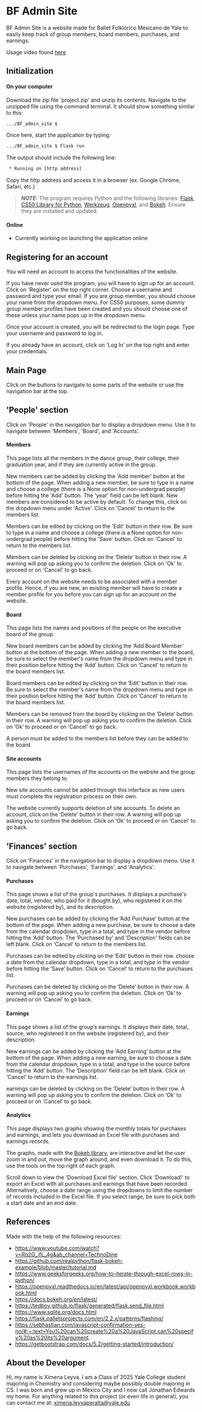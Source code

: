 # BF Admin Site

BF Admin Site is a website made for Ballet Folklórico Mexicano de Yale to easily keep track of group members, board members, purchases, and earnings. 

Usage video found [here](https://youtu.be/zS9xF2WrLho)

## Initialization
#### On your computer
Download the zip file 'project.zip' and unzip its contents.
Navigate to the unzipped file using the command terminal. It should show something similar to this:
```bash
.../BF_admin_site $
```
Once here, start the application by typing:
```bash
.../BF_admin_site $ Flask run
```
The output should include the following line:
```bash
 * Running on [http address]
```

Copy the http address and access it in a browser (ex. Google Chrome, Safari, etc.)

> **_NOTE:_**  The program requires Python and the following libraries: [Flask](https://flask.palletsprojects.com/en/2.2.x/installation/), [CS50 Library for Python](https://cs50.readthedocs.io/libraries/cs50/python/), [Werkzeug](https://werkzeug.palletsprojects.com/en/2.2.x/installation/), [Openpyxl](https://pypi.org/project/openpyxl/), and [Bokeh](https://docs.bokeh.org/en/latest/docs/first_steps/installation.html). Ensure they are installed and updated.

#### Online
* Currently working on launching the application online


## Registering for an account
You will need an account to access the functionalities of the website.

If you have never used the program, you will have to sign up for an account. Click on 'Register' on the top right corner. Choose a username and password and type your email. If you are group member, you should choose your name from the dropdown menu. For CS50 purposes, some dummy group member profiles have been created and you should choose one of these unless your name pops up in the dropdown menu.

Once your account is created, you will be redirected to the login page. Type your username and password to log in. 

If you already have an account, click on 'Log In' on the top right and enter your credentials.

## Main Page
Click on the buttons to navigate to some parts of the website or use the navigation bar at the top.

## 'People' section
Click on 'People' in the navigation bar to display a dropdown menu. Use it to navigate between 'Members', 'Board', and 'Accounts'.

#### Members
This page lists all the members in the dance group, their college, their graduation year, and if they are currently active in the group. 

New members can be added by clicking the 'Add member' button at the bottom of the page. When adding a new member, be sure to type in a name and choose a college (there is a None option for non-undergrad people) before hitting the 'Add' button. The 'year' field can be left blank. New members are considered to be active by default. To change this, click on the dropdown menu under 'Active'. Click on 'Cancel' to return to the members list.

Members can be edited by clicking on the 'Edit' button in their row. Be sure to type in a name and choose a college (there is a None option for non-undergrad people) before hitting the 'Save' button. Click on 'Cancel' to return to the members list.

Members can be deleted by clicking on the 'Delete' button in their row. A warning will pop up asking you to confirm the deletion. Click on 'Ok' to proceed or on 'Cancel' to go back.

Every account on the website needs to be associated with a member profile. Hence, if you are new, an existing member will have to create a member profile for you before you can sign up for an account on the website.

#### Board
This page lists the names and positions of the people on the executive board of the group.

New board members can be added by clicking the ‘Add Board Member’ button at the bottom of the page. When adding a new member to the board, be sure to select the member's name from the dropdown menu and type in their position before hitting the ‘Add’ button. Click on ‘Cancel’ to return to the board members list.

Board members can be edited by clicking on the ‘Edit’ button in their row. Be sure to select the member's name from the dropdown menu and type in their position before hitting the ‘Add’ button. Click on ‘Cancel’ to return to the board members list.

Members can be removed from the board by clicking on the ‘Delete’ button in their row. A warning will pop up asking you to confirm the deletion. Click on ‘Ok’ to proceed or on ‘Cancel’ to go back.

A person must be added to the members list before they can be added to the board.

#### Site accounts
This page lists the usernames of the accounts on the website and the group members they belong to. 

New site accounts cannot be added through this interface as new users must complete the registration process on their own.

The website currently supports deletion of site accounts. To delete an account, click on the ‘Delete’ button in their row. A warning will pop up asking you to confirm the deletion. Click on ‘Ok’ to proceed or on ‘Cancel’ to go back.

## 'Finances' section
Click on 'Finances' in the navigation bar to display a dropdown menu. Use it to navigate between 'Purchases', 'Earnings', and 'Analytics'.

#### Purchases
This page shows a list of the group's purchases. It displays a purchase's date, total, vendor, who paid for it (bought by), who registered it on the website (registered by), and its description.

New purchases can be added by clicking the ‘Add Purchase’ button at the bottom of the page. When adding a new purchase, be sure to choose a date from the calendar dropdown, type in a total, and type in the vendor before hitting the ‘Add’ button. The ‘Purchased by’ and 'Description' fields can be left blank. Click on ‘Cancel’ to return to the members list.

Purchases can be edited by clicking on the ‘Edit’ button in their row. choose a date from the calendar dropdown, type in a total, and type in the vendor before hitting the ‘Save’ button. Click on ‘Cancel’ to return to the purchases list.

Purchases can be deleted by clicking on the ‘Delete’ button in their row. A warning will pop up asking you to confirm the deletion. Click on ‘Ok’ to proceed or on ‘Cancel’ to go back.

#### Earnings
This page shows a list of the group’s earnings. It displays their date, total, source, who registered it on the website (registered by), and their description.

New earnings can be added by clicking the ‘Add Earning’ button at the bottom of the page. When adding a new earning, be sure to choose a date from the calendar dropdown, type in a total, and type in the source before hitting the ‘Add’ button. The ‘Description’ field can be left blank. Click on ‘Cancel’ to return to the earnings list.

earnings can be deleted by clicking on the ‘Delete’ button in their row. A warning will pop up asking you to confirm the deletion. Click on ‘Ok’ to proceed or on ‘Cancel’ to go back.

#### Analytics
This page displays two graphs showing the monthly totals for purchases and earnings, and lets you download an Excel file with purchases and earnings records.

The graphs, made with the [Bokeh library](https://docs.bokeh.org/en/latest/), are interactive and let the user zoom in and out, move the graph around, and even download it. To do this, use the tools on the top right of each graph.

Scroll down to view the 'Download Excel file' section. Click 'Download!' to export an Excel with all purchases and earnings that have been recorded. Alternatively, choose a date range using the dropdowns to limit the number of records included in the Excel file. If you select range, be sure to pick both a start date and an end date.



## References
Made with the help of the following resources:
- https://www.youtube.com/watch?v=Rq2G_jfL_4g&ab_channel=TechnoDine
- https://github.com/realpython/flask-bokeh-example/blob/master/tutorial.md
- https://www.geeksforgeeks.org/how-to-iterate-through-excel-rows-in-python/ 
- https://openpyxl.readthedocs.io/en/latest/api/openpyxl.workbook.workbook.html
- https://docs.bokeh.org/en/latest/
- https://tedboy.github.io/flask/generated/flask.send_file.html
- https://www.sqlite.org/docs.html
- https://flask.palletsprojects.com/en/2.2.x/patterns/flashing/
- https://sebhastian.com/javascript-confirmation-yes-no/#:~:text=You%20can%20create%20a%20JavaScript,can%20specify%20as%20its%20argument.
- https://getbootstrap.com/docs/5.2/getting-started/introduction/

## 

## About the Developer
Hi, my name is Ximena Leyva. I am a Class of 2025 Yale College student majoring in Chemistry and considering maybe possibly double majoring in CS. I was born and grew up in Mexico City and I now call Jonathan Edwards my home. 
For anything related to this project (or even life in general), you can contact me at: ximena.leyvaperalta@yale.edu
